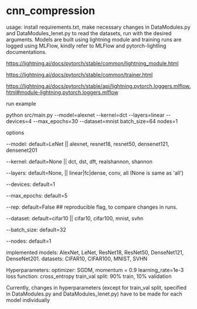 # cnn_compression

usage: install requirements.txt, make necessary changes in DataModules.py and DataModules_lenet.py to read the datasets, run with the desired arguments. Models are built using lightning module and training runs are logged using MLFlow, kindly refer to MLFlow and pytorch-lightling documentations. 

https://lightning.ai/docs/pytorch/stable/common/lightning_module.html

https://lightning.ai/docs/pytorch/stable/common/trainer.html

https://lightning.ai/docs/pytorch/stable/api/lightning.pytorch.loggers.mlflow.html#module-lightning.pytorch.loggers.mlflow

run example 

python src/main.py --model=alexnet --kernel=dct --layers=linear --devices=4 --max_epochs=30 --dataset=mnist batch_size=64 nodes=1

options

--model: default=LeNet || alexnet, resnet18, resnet50, densenet121, densenet201

--kernel:  default=None || dct, dst, dft, realshannon, shannon

--layers:  default=None, || linear|fc|dense, conv, all (None is same as 'all')

--devices: default=1

--max_epochs: default=5

--rep: default=False ## reproducible flag, to compare changes in runs. 

--dataset: default=cifar10 || cifar10, cifar100, mnist, svhn

--batch_size: default=32

--nodes: default=1

implemented models: AlexNet, LeNet, ResNet18, ResNet50, DenseNet121, DenseNet201. 
datasets: CIFAR10, CIFAR100, MNIST, SVHN


Hyperparameters:
optimizer: SGDM, momentum = 0.9
learning_rate=1e-3
loss function: cross_entropy
train_val split: 90% train, 10% validation

Currently, changes in hyperparameters (except for train_val split, specified in DataModules.py and DataModules_lenet.py) have to be made for each model individually

